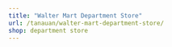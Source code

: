 ```yaml
---
title: "Walter Mart Department Store"
url: /tanauan/walter-mart-department-store/
shop: department store
---
```

